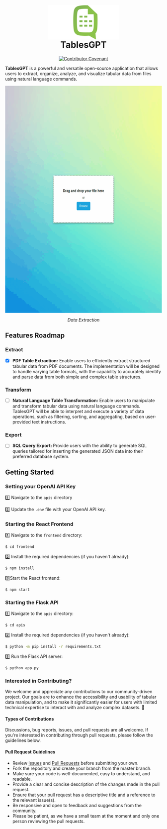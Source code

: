 <h1 align="center" >
<img src="./logo.svg" alt="TablesGPT" height="110" align="center">
<br >TablesGPT
</h1>

<div align="center">

[![Contributor Covenant](https://img.shields.io/badge/Contributor%20Covenant-2.1-4baaaa.svg)](code_of_conduct.md) 

</div>

<p><b>TablesGPT</b> is a powerful and versatile open-source application that allows users to extract, organize, analyze, and visualize tabular data from files using natural language commands.
</p>

<div align="center">
<img src="./example.gif" height="730" align="center"/>

<i>Data Extraction</i>
</div>

## Features Roadmap


### Extract

- [x] <b>PDF Table Extraction:</b> Enable users to efficiently extract structured tabular data from PDF documents. The implementation will be designed to handle varying table formats, with the capability to accurately identify and parse data from both simple and complex table structures.<br>

### Transform

- [ ] <b>Natural Language Table Transformation:</b>  Enable users to manipulate and transform tabular data using natural language commands. TablesGPT will be able to interpret and execute a variety of data operations, such as filtering, sorting, and aggregating, based on user-provided text instructions. 

### Export
- [ ] <b>SQL Query Export: </b> Provide users with the ability to generate SQL queries tailored for inserting the generated JSON data into their preferred database system.

## Getting Started
### Setting  your OpenAI API Key
1️⃣ Navigate to the `apis` directory 

2️⃣ Update the `.env` file with your OpenAI API key.

### Starting the React Frontend
1️⃣ Navigate to the `frontend` directory:
```bash
$ cd frontend
```
2️⃣ Install the required dependencies (if you haven't already):
```bash
$ npm install
```
3️⃣Start the React frontend:
```bash
$ npm start
```

### Starting the Flask API
1️⃣ Navigate to the `apis` directory:
```bash
$ cd apis
```
2️⃣ Install the required dependencies (if you haven't already):
```bash
$ python -m pip install -r requirements.txt
```
3️⃣ Run the Flask API server:
```bash
$ python app.py
```

### Interested in Contributing?
We welcome and appreciate any contributions to our community-driven project. Our goals are to enhance the accessibility and usability of tabular data manipulation, and to make it significantly easier for users with limited technical expertise to interact with and analyze complex datasets. 🚀

#### Types of Contributions
Discussions, bug reports, issues, and pull requests are all welcome. If you're interested in contributing through pull requests, please follow the guidelines below.

#### Pull Request Guidelines

* Review [Issues](https://github.com/lightshifted/TablesGPT/issues) and [Pull Requests](https://github.com/lightshifted/TablesGPT/pulls) before submitting your own.
* Fork the repository and create your branch from the master branch.
* Make sure your code is well-documented, easy to understand, and readable.
* Provide a clear and concise description of the changes made in the pull request.
* Ensure that your pull request has a descriptive title and a reference to the relevant issue(s).
* Be responsive and open to feedback and suggestions from the community.
* Please be patient, as we have a small team at the moment and only one person reviewing the pull requests.
